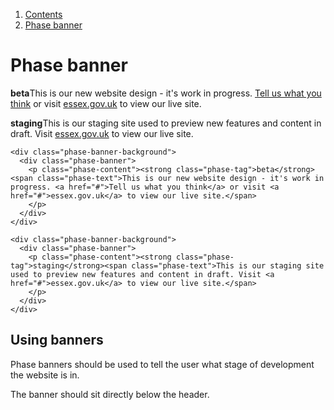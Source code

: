 <div class="breadcrumbs">
  <ol>
    <li><a href="/docs/core/contents">Contents</a></li>
    <li><a href="#">Phase banner</a></li>
  </ol>
</div>

# Phase banner

<div class="phase-banner-background">
  <div class="phase-banner">
    <p class="phase-content"><strong class="phase-tag">beta</strong><span class="phase-text">This is our new website design - it's work in progress. <a href="#">Tell us what you think</a> or visit <a href="#">essex.gov.uk</a> to view our live site.</span>
    </p>
  </div>
</div>

<div class="phase-banner-background">
  <div class="phase-banner">
    <p class="phase-content"><strong class="phase-tag">staging</strong><span class="phase-text">This is our staging site used to preview new features and content in draft. Visit <a href="#">essex.gov.uk</a> to view our live site.</span>
    </p>
  </div>
</div>

    <div class="phase-banner-background">
      <div class="phase-banner">
        <p class="phase-content"><strong class="phase-tag">beta</strong><span class="phase-text">This is our new website design - it's work in progress. <a href="#">Tell us what you think</a> or visit <a href="#">essex.gov.uk</a> to view our live site.</span>
        </p>
      </div>
    </div>

    <div class="phase-banner-background">
      <div class="phase-banner">
        <p class="phase-content"><strong class="phase-tag">staging</strong><span class="phase-text">This is our staging site used to preview new features and content in draft. Visit <a href="#">essex.gov.uk</a> to view our live site.</span>
        </p>
      </div>
    </div>

## Using banners

Phase banners should be used to tell the user what stage of development the website is in.

The banner should sit directly below the header.
